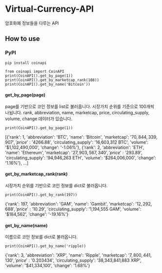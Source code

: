 # Virtual-Currency-API
암호화폐 정보들을 다루는 API

## How to use
### PyPI
~~~
pip install coinapi
~~~

~~~
from coinapi import CoinAPI
print(CoinAPI().get_by_page(1))
print(CoinAPI().get_by_marketcap_rank(108))
print(CoinAPI().get_by_name('Bitcoin'))
~~~
#### get_by_page(page)
page를 기반으로 코인 정보를 list로 불러옵니다. 시장가치 순위를 기준으로 100개씩 나뉩니다. rank, abbreviation, name, marketcap, price, circulating_supply, volume, change 데이터가 있습니다.
~~~
print(CoinAPI().get_by_page(1))
~~~
[{'rank': 1, 'abbreviation': 'BTC', 'name': 'Bitcoin', 'marketcap': '$70,844,339,907', 'price': '$4266.88', 'circulating_supply': '16,603,312 BTC', 'volume': '$1,102,490,000', 'change': '-1.06%'}, {'rank': 2, 'abbreviation': 'ETH', 'name': 'Ethereum', 'marketcap': '$27,903,567,340', 'price': '$293.89', 'circulating_supply': '94,946,263 ETH', 'volume': '$264,006,000', 'change': '1.16%'}, ...]

#### get_by_marketcap_rank(rank)
시장가치 순위를 기반으로 코인 정보를 dict로 불러옵니다.
~~~
print(CoinAPI().get_by_rank(197))
~~~
{'rank': 197, 'abbreviation': 'GAM', 'name': 'Gambit', 'marketcap': '$12,292,688', 'price': '$10.29', 'circulating_supply': '1,194,555 GAM', 'volume': '$184,562', 'change': '-19.16%'}

#### get_by_name(name)
이름으로 코인 정보를 dict로 불러옵니다.
~~~
print(CoinAPI().get_by_name('ripple))
~~~
{'rank': 3, 'abbreviation': 'XRP', 'name': 'Ripple', 'marketcap': '$7,800,441,130', 'price': '$0.203434', 'circulating_supply': '38,343,841,883 XRP', 'volume': '$41,334,100', 'change': '1.68%'}
